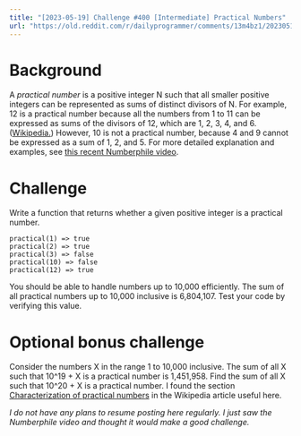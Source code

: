 ```yaml
---
title: "[2023-05-19] Challenge #400 [Intermediate] Practical Numbers"
url: "https://old.reddit.com/r/dailyprogrammer/comments/13m4bz1/20230519_challenge_400_intermediate_practical/"
---
```


# Background

A *practical number* is a positive integer N such that all smaller positive integers can be represented as sums of distinct divisors of N. For example, 12 is a practical number because all the numbers from 1 to 11 can be expressed as sums of the divisors of 12, which are 1, 2, 3, 4, and 6. ([Wikipedia.](https://en.wikipedia.org/wiki/Practical_number)) However, 10 is not a practical number, because 4 and 9 cannot be expressed as a sum of 1, 2, and 5. For more detailed explanation and examples, see [this recent Numberphile video](https://www.youtube.com/watch?v=IlZOLwf87gM).

# Challenge

Write a function that returns whether a given positive integer is a practical number.

    practical(1) => true
    practical(2) => true
    practical(3) => false
    practical(10) => false
    practical(12) => true

You should be able to handle numbers up to 10,000 efficiently. The sum of all practical numbers up to 10,000 inclusive is 6,804,107. Test your code by verifying this value.

# Optional bonus challenge

Consider the numbers X in the range 1 to 10,000 inclusive. The sum of all X such that 10^19 + X is a practical number is 1,451,958. Find the sum of all X such that 10^20 + X is a practical number. I found the section [Characterization of practical numbers](https://en.wikipedia.org/wiki/Practical_number#Characterization_of_practical_numbers) in the Wikipedia article useful here.

*I do not have any plans to resume posting here regularly. I just saw the Numberphile video and thought it would make a good challenge.*
